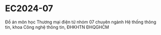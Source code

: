 # EC2024-07
Đồ án môn học Thương mại điện tử  nhóm 07 chuyên ngành Hệ thống thông tin, khoa Công nghệ thông tin, ĐHKHTN ĐHQGHCM
